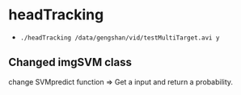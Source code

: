 # headTracking

- `./headTracking /data/gengshan/vid/testMultiTarget.avi y`

## Changed imgSVM class
change SVMpredict function => Get a input and return a probability.
